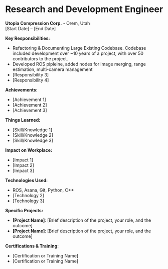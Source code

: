 # Research and Development Engineer
**Utopia Compression Corp.** - Orem, Utah  
[Start Date] – [End Date]

**Key Responsibilities:**
- Refactoring & Documenting Large Existing Codebase. Codebase included development over ~10 years of a project, with over 50 contributors to the project.
- Developed ROS pipleine, added nodes for image merging, range estimation, multi-camera management
- [Responsibility 3]
- [Responsibility 4]

**Achievements:**
- [Achievement 1]
- [Achievement 2]
- [Achievement 3]

**Things Learned:**
- [Skill/Knowledge 1]
- [Skill/Knowledge 2]
- [Skill/Knowledge 3]

**Impact on Workplace:**
- [Impact 1]
- [Impact 2]
- [Impact 3]

**Technologies Used:**
- ROS, Asana, Git, Python, C++
- [Technology 2]
- [Technology 3]

**Specific Projects:**
- **[Project Name]**: [Brief description of the project, your role, and the outcome]
- **[Project Name]**: [Brief description of the project, your role, and the outcome]

**Certifications & Training:**
- [Certification or Training Name]
- [Certification or Training Name]
